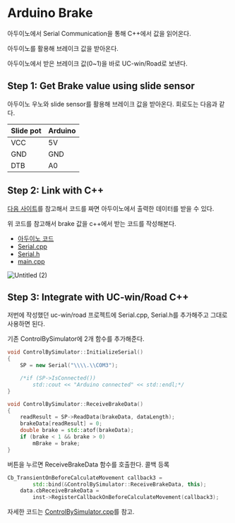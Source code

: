 # Arduino Brake
아두이노에서 Serial Communication을 통해 C++에서 값을 읽어온다.

아두이노를 활용해 브레이크 값을 받아온다.

아두이노에서 받은 브레이크 값(0~1)을 바로 UC-win/Road로 보낸다.

## Step 1: Get Brake value using slide sensor

아두이노 우노와 slide sensor를 활용해 브레이크 값을 받아온다. 회로도는 다음과 같다.

| Slide pot | Arduino |
| --- | --- |
| VCC | 5V |
| GND | GND |
| DTB | A0 |

## Step 2: Link with C++

[다음 사이트](https://playground.arduino.cc/Interfacing/CPPWindows/)를 참고해서 코드를 짜면 아두이노에서 출력한 데이터를 받을 수 있다.

위 코드를 참고해서 brake 값을 c++에서 받는 코드를 작성해본다.

- [아두이노 코드](/arduino-brake/slide-pot-brake/slide-pot-brake.ino)
- [Serial.cpp](/arduino-brake/arduino-cpp-example/Serial.cpp)
- [Serial.h](/arduino-brake/arduino-cpp-example/Serial.h)
- [main.cpp](/arduino-brake/arduino-cpp-example/main.cpp)

![Untitled (2)](https://user-images.githubusercontent.com/111988634/227460412-9e682109-7998-47e6-9eb5-95b517981ad5.png)


## Step 3: Integrate with UC-win/Road C++

저번에 작성했던 uc-win/road 프로젝트에 Serial.cpp, Serial.h를 추가해주고 그대로 사용하면 된다.

기존 ControlBySimulator에 2개 함수를 추가해준다.

```cpp
void ControlBySimulator::InitializeSerial()
{
    SP = new Serial("\\\\.\\COM3");

    /*if (SP->IsConnected())
        std::cout << "Arduino connected" << std::endl;*/
}

void ControlBySimulator::ReceiveBrakeData()
{
    readResult = SP->ReadData(brakeData, dataLength);
    brakeData[readResult] = 0;
    double brake = std::atof(brakeData);
    if (brake < 1 && brake > 0)
        mBrake = brake;
}
```

버튼을 누르면 ReceiveBrakeData 함수를 호출한다. 콜백 등록

```cpp
Cb_TransientOnBeforeCalculateMovement callback3 =
        std::bind(&ControlBySimulator::ReceiveBrakeData, this);
    data.cbReceiveBrakeData =
        inst->RegisterCallbackOnBeforeCalculateMovement(callback3);
```

자세한 코드는 [ControlBySimulator.cpp](../ucwin-cpp/ControlBySimulator/ControlBySimulator.cpp)를 참고.